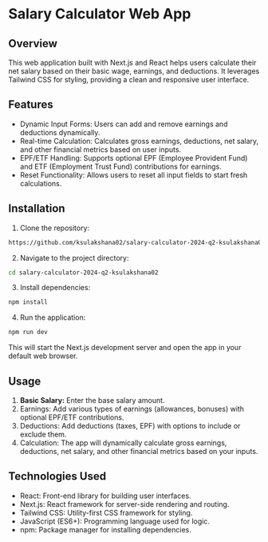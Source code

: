 # Salary Calculator Web App

## Overview

This web application built with Next.js and React helps users calculate their net salary based on their basic wage, earnings, and deductions. It leverages Tailwind CSS for styling, providing a clean and responsive user interface.

## Features

- Dynamic Input Forms: Users can add and remove earnings and deductions dynamically.
- Real-time Calculation: Calculates gross earnings, deductions, net salary, and other financial metrics based on user inputs.
- EPF/ETF Handling: Supports optional EPF (Employee Provident Fund) and ETF (Employment Trust Fund) contributions for earnings.
- Reset Functionality: Allows users to reset all input fields to start fresh calculations.

## Installation
1. Clone the repository:

  ```sh
  https://github.com/ksulakshana02/salary-calculator-2024-q2-ksulakshana02.git
  ```  
2. Navigate to the project directory:
  ```sh
  cd salary-calculator-2024-q2-ksulakshana02
  ```
3. Install dependencies:

  ```sh
  npm install
  ```
4. Run the application:

  ```sh
  npm run dev
  ```
  This will start the Next.js development server and open the app in your default web browser.

## Usage
1. <strong>Basic Salary:</strong> Enter the base salary amount.
2. Earnings: Add various types of earnings (allowances, bonuses) with optional EPF/ETF contributions.
3. Deductions: Add deductions (taxes, EPF) with options to include or exclude them.
4. Calculation: The app will dynamically calculate gross earnings, deductions, net salary, and other financial metrics based on your inputs.

## Technologies Used

- React: Front-end library for building user interfaces.
- Next.js: React framework for server-side rendering and routing.
- Tailwind CSS: Utility-first CSS framework for styling.
- JavaScript (ES6+): Programming language used for logic.
- npm: Package manager for installing dependencies.


